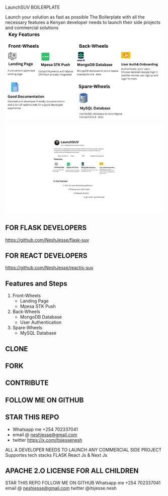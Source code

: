 LaunchSUV  BOILERPLATE


Launch your solution as fast as possible
The Boilerplate with all the necessary features a Kenyan developer needs to launch their side projects and commercial solutions
![Screenshots](assets/launchposter.png)

![Screenshots](assets/LaunchSUV.png)

## FOR FLASK DEVELOPERS
https://github.com/NeshJesse/flask-suv

## FOR REACT DEVELOPERS
https://github.com/NeshJesse/reactjs-suv

## Features and Steps
1. Front-Wheels
    * Landing Page
    * Mpesa STK Push
2. Back-Wheels
    * MongoDB Database
    * User Authentication
3. Spare-Wheels
    * MySQL Database
  
      
## CLONE
## FORK
## CONTRIBUTE

## FOLLOW ME ON GITHUB
## STAR THIS REPO
 * Whatsapp me +254 702337041
 * email @ neshjesse@gmail.com
 * twitter https://x.com/itsjessenesh

ALL A DEVELOPER NEEDS TO LAUNCH ANY COMMERCIAL SIDE PROJECT
Supportes tech stacks
FLASK
React Js & Next Js

## APACHE 2.O LICENSE FOR ALL CHILDREN




STAR THIS REPO
FOLLOW ME ON GITHUB
Whatsapp me +254 702337041
email @ neshjesse@gmail.com
twitter @itsjesse.nesh
